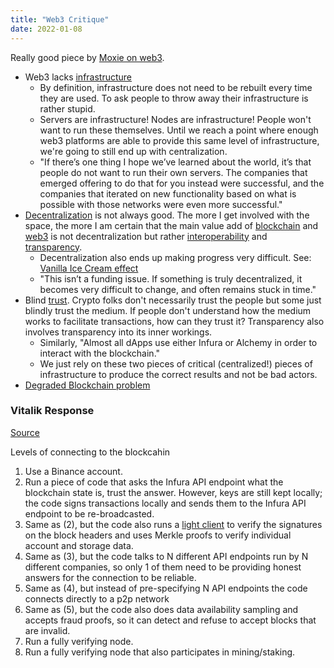 ```yaml
---
title: "Web3 Critique"
date: 2022-01-08
---
```


Really good piece by [Moxie on web3](https://moxie.org/2022/01/07/web3-first-impressions.html?curius=1294).

- Web3 lacks [infrastructure](thoughts/infrastructure.md)
	- By definition, infrastructure does not need to be rebuilt every time they are used. To ask people to throw away their infrastructure is rather stupid.
	- Servers are infrastructure! Nodes are infrastructure! People won't want to run these themselves. Until we reach a point where enough web3 platforms are able to provide this same level of infrastructure, we're going to still end up with centralization.
	- "If there’s one thing I hope we’ve learned about the world, it’s that people do not want to run their own servers. The companies that emerged offering to do that for you instead were successful, and the companies that iterated on new functionality based on what is possible with those networks were even more successful."
- [Decentralization](thoughts/decentralization.md) is not always good. The more I get involved with the space, the more I am certain that the main value add of [blockchain](thoughts/blockchain.md) and [web3](thoughts/web3.md) is not decentralization but rather [interoperability](thoughts/interoperability.md) and [transparency](thoughts/transparency.md).
	- Decentralization also ends up making progress very difficult. See: [Vanilla Ice Cream effect](thoughts/Vanilla%20Ice%20Cream%20effect.md)
	- "This isn’t a funding issue. If something is truly decentralized, it becomes very difficult to change, and often remains stuck in time."
- Blind [trust](thoughts/trust.md). Crypto folks don't necessarily trust the people but some just blindly trust the medium. If people don't understand how the medium works to facilitate transactions, how can they trust it? Transparency also involves transparency into its inner workings.
	- Similarly, "Almost all dApps use either Infura or Alchemy in order to interact with the blockchain."
	- We just rely on these two pieces of critical (centralized!) pieces of infrastructure to produce the correct results and not be bad actors.
- [Degraded Blockchain problem](thoughts/Degraded%20Blockchain%20problem.md)

### Vitalik Response
[Source](https://www.reddit.com/r/ethereum/comments/ryk3it/my_first_impressions_of_web3/hrrz15r/)

Levels of connecting to the blockcahin
1.  Use a Binance account.
2.  Run a piece of code that asks the Infura API endpoint what the blockchain state is, trust the answer. However, keys are still kept locally; the code signs transactions locally and sends them to the Infura API endpoint to be re-broadcasted.
3.  Same as (2), but the code also runs a [light client](https://github.com/ethereum/consensus-specs/blob/dev/specs/altair/sync-protocol.md) to verify the signatures on the block headers and uses Merkle proofs to verify individual account and storage data.
4.  Same as (3), but the code talks to N different API endpoints run by N different companies, so only 1 of them need to be providing honest answers for the connection to be reliable.
5.  Same as (4), but instead of pre-specifying N API endpoints the code connects directly to a p2p network
6.  Same as (5), but the code also does data availability sampling and accepts fraud proofs, so it can detect and refuse to accept blocks that are invalid.
7.  Run a fully verifying node.
8.  Run a fully verifying node that also participates in mining/staking.